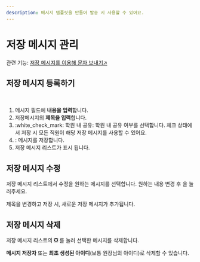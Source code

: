 ```yaml
---
description: 메시지 템플릿을 만들어 발송 시 사용할 수 있어요.
---
```


# 저장 메시지 관리

관련 기능: [저장 메시지를 이용해 문자 보내기↗](send.md#2-b)

## 저장 메시지 등록하기

<figure><img src="../../.gitbook/assets/저장메시지.png" alt=""><figcaption></figcaption></figure>

1. 메시지 필드에 **내용을 입력**합니다.&#x20;
2. 저장메시지의 **제목을 입력**합니다.
3. :white\_check\_mark: 학원 내 공유: 학원 내 공유 여부를 선택합니다. 체크 상태에서 저장 시 모든 직원이 해당 저장 메시지를 사용할 수 있어요.
4. <img src="../../.gitbook/assets/btn_문자저장.png" alt="" data-size="line">: 메시지를 저장합니다.
5. 저장 메시지 리스트가 표시 됩니다.

## 저장 메시지 수정

저장 메시지 리스트에서 수정을 원하는 메시지를 선택합니다. 원하는 내용 변경 후 <img src="../../.gitbook/assets/btn_문자저장.png" alt="" data-size="line">을 눌러주세요.

제목을 변경하고 저장 시, 새로운 저장 메시지가 추가됩니다.

## 저장 메시지 삭제

저장 메시지 리스트의 ❎ 를 눌러 선택한 메시지를 삭제합니다.&#x20;

**메시지 저장자** 또는 **최초 생성된 아이디**(보통 원장님의 아이디)로 삭제할 수 있습니다.
